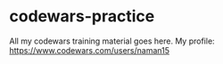 # codewars-practice
All my codewars training material goes here. My profile: https://www.codewars.com/users/naman15
